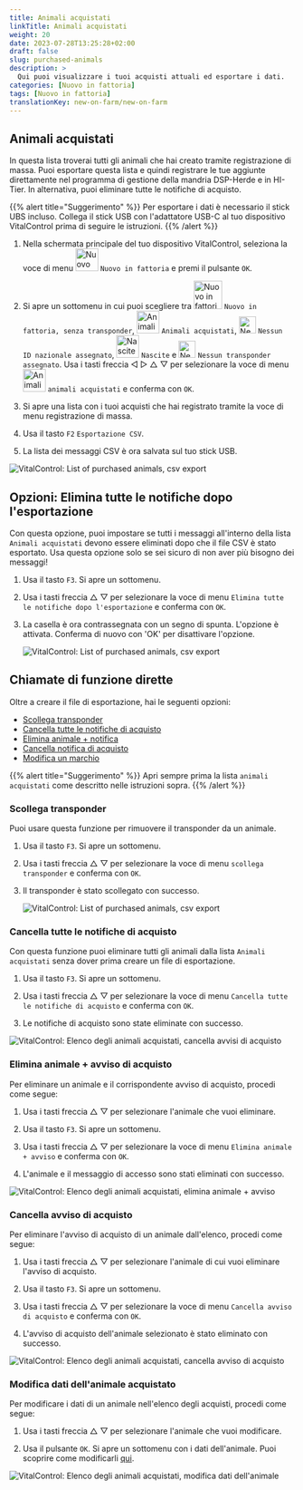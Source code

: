 ```yaml
---
title: Animali acquistati
linkTitle: Animali acquistati
weight: 20
date: 2023-07-28T13:25:28+02:00
draft: false
slug: purchased-animals
description: >
  Qui puoi visualizzare i tuoi acquisti attuali ed esportare i dati.
categories: [Nuovo in fattoria]
tags: [Nuovo in fattoria]
translationKey: new-on-farm/new-on-farm
---
```

## Animali acquistati

In questa lista troverai tutti gli animali che hai creato tramite registrazione di massa. Puoi esportare questa lista e quindi registrare le tue aggiunte direttamente nel programma di gestione della mandria DSP-Herde e in HI-Tier. In alternativa, puoi eliminare tutte le notifiche di acquisto.

{{% alert title="Suggerimento" %}}
Per esportare i dati è necessario il stick UBS incluso. Collega il stick USB con l'adattatore USB-C al tuo dispositivo VitalControl prima di seguire le istruzioni.
{{% /alert %}}

1. Nella schermata principale del tuo dispositivo VitalControl, seleziona la voce di menu <img src="/icons/main/new-on-farm.svg" width="40" align="bottom" alt="Nuovo in fattoria" /> `Nuovo in fattoria` e premi il pulsante `OK`.

2.  Si apre un sottomenu in cui puoi scegliere tra <img src="/icons/registration/new-on-farm-no-transponder.svg" width="50" align="bottom" alt="Nuovo in fattoria, senza transponder" /> `Nuovo in fattoria, senza transponder`, <img src="/icons/main/new-on-farm.svg" width="40" align="bottom" alt="Animali acquistati" /> `Animali acquistati`, <img src="/icons/registration/no-eartag-number.svg" width="30" align="bottom" alt="Nessun ID nazionale assegnato" /> `Nessun ID nazionale assegnato`, <img src="/icons/main/births.svg" width="40" align="bottom" alt="Nascite" /> `Nascite` e <img src="/icons/registration/no-transponder.svg" width="30" align="bottom" alt="Nessun transponder assegnato" /> `Nessun transponder assegnato`. Usa i tasti freccia ◁ ▷ △ ▽ per selezionare la voce di menu <img src="/icons/main/new-on-farm.svg" width="40" align="bottom" alt="Animali acquistati" /> `animali acquistati` e conferma con `OK`.

3. Si apre una lista con i tuoi acquisti che hai registrato tramite la voce di menu registrazione di massa.

4. Usa il tasto `F2` `Esportazione CSV`.

5. La lista dei messaggi CSV è ora salvata sul tuo stick USB.

![VitalControl: List of purchased animals, csv export](../images/purchasedanimals.png "Purchased animals, csv export ")

## Opzioni: Elimina tutte le notifiche dopo l'esportazione

Con questa opzione, puoi impostare se tutti i messaggi all'interno della lista `Animali acquistati` devono essere eliminati dopo che il file CSV è stato esportato. Usa questa opzione solo se sei sicuro di non aver più bisogno dei messaggi!

1. Usa il tasto `F3`. Si apre un sottomenu.

2. Usa i tasti freccia △ ▽ per selezionare la voce di menu `Elimina tutte le notifiche dopo l'esportazione` e conferma con `OK`.

3. La casella è ora contrassegnata con un segno di spunta. L'opzione è attivata. Conferma di nuovo con 'OK' per disattivare l'opzione.

    ![VitalControl: List of purchased animals, csv export](../images/delete-all.png "Delete all notices after export")    

## Chiamate di funzione dirette

Oltre a creare il file di esportazione, hai le seguenti opzioni:

- [Scollega transponder](#unlink-transponder)
- [Cancella tutte le notifiche di acquisto](#clear-all-purchase-notices)
- [Elimina animale + notifica](#delete-animal--purchase-notice)
- [Cancella notifica di acquisto](#clear-notice-of-purchase)
- [Modifica un marchio](#edit-data-of-purchased-animal)

{{% alert title="Suggerimento" %}}
Apri sempre prima la lista `animali acquistati` come descritto nelle istruzioni sopra.
{{% /alert %}}

### Scollega transponder

Puoi usare questa funzione per rimuovere il transponder da un animale.

1. Usa il tasto `F3`. Si apre un sottomenu.

2. Usa i tasti freccia △ ▽ per selezionare la voce di menu `scollega transponder` e conferma con `OK`.

3. Il transponder è stato scollegato con successo.

    ![VitalControl: List of purchased animals, csv export](../images/unlink-transponder.png "Purchased animals, unlink transponder")

### Cancella tutte le notifiche di acquisto

Con questa funzione puoi eliminare tutti gli animali dalla lista `Animali acquistati` senza dover prima creare un file di esportazione.

1. Usa il tasto `F3`. Si apre un sottomenu.

2. Usa i tasti freccia △ ▽ per selezionare la voce di menu `Cancella tutte le notifiche di acquisto` e conferma con `OK`.

3. Le notifiche di acquisto sono state eliminate con successo.

![VitalControl: Elenco degli animali acquistati, cancella avvisi di acquisto](../images/clear.png "Cancella tutti gli avvisi di acquisto")

### Elimina animale + avviso di acquisto

Per eliminare un animale e il corrispondente avviso di acquisto, procedi come segue:

1. Usa i tasti freccia △ ▽ per selezionare l'animale che vuoi eliminare.

2. Usa il tasto `F3`. Si apre un sottomenu.

3. Usa i tasti freccia △ ▽ per selezionare la voce di menu `Elimina animale + avviso` e conferma con `OK`.

4. L'animale e il messaggio di accesso sono stati eliminati con successo.

![VitalControl: Elenco degli animali acquistati, elimina animale + avviso](../images/delete.png "Elimina animale + avviso")

### Cancella avviso di acquisto

Per eliminare l'avviso di acquisto di un animale dall'elenco, procedi come segue:

1. Usa i tasti freccia △ ▽ per selezionare l'animale di cui vuoi eliminare l'avviso di acquisto.

2. Usa il tasto `F3`. Si apre un sottomenu.

3. Usa i tasti freccia △ ▽ per selezionare la voce di menu `Cancella avviso di acquisto` e conferma con `OK`.

4. L'avviso di acquisto dell'animale selezionato è stato eliminato con successo.

![VitalControl: Elenco degli animali acquistati, cancella avviso di acquisto](../images/clearnotice.png "Cancella avviso di acquisto")

### Modifica dati dell'animale acquistato

Per modificare i dati di un animale nell'elenco degli acquisti, procedi come segue:

1. Usa i tasti freccia △ ▽ per selezionare l'animale che vuoi modificare.

2. Usa il pulsante `OK`. Si apre un sottomenu con i dati dell'animale. Puoi scoprire come modificarli [qui](/it/docs/actions/edit/#edit-animal-data).

![VitalControl: Elenco degli animali acquistati, modifica dati dell'animale](../images/edit.png "Modifica dati dell'animale acquistato")

